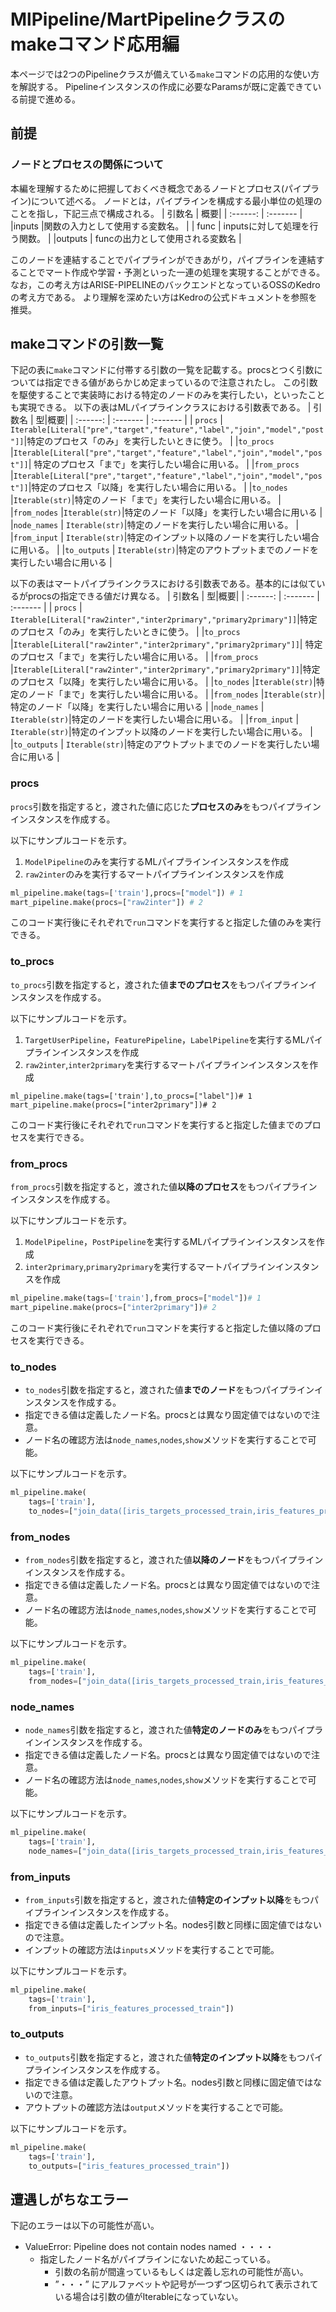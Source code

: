 # MlPipeline/MartPipelineクラスのmakeコマンド応用編
本ページでは2つのPipelineクラスが備えている`make`コマンドの応用的な使い方を解説する。
Pipelineインスタンスの作成に必要なParamsが既に定義できている前提で進める。

## 前提
### ノードとプロセスの関係について
本編を理解するために把握しておくべき概念であるノードとプロセス(パイプライン)について述べる。
ノードとは，パイプラインを構成する最小単位の処理のことを指し，下記三点で構成される。
| 引数名 | 概要|
| :------: | :------- |
|inputs  |関数の入力として使用する変数名。   |
| func  | inputsに対して処理を行う関数。 |
|outputs | funcの出力として使用される変数名 |

このノードを連結することでパイプラインができあがり，パイプラインを連結することでマート作成や学習・予測といった一連の処理を実現することができる。
なお，この考え方はARISE-PIPELINEのバックエンドとなっているOSSのKedroの考え方である。
より理解を深めたい方はKedroの公式ドキュメントを参照を推奨。

## makeコマンドの引数一覧
下記の表に`make`コマンドに付帯する引数の一覧を記載する。procsとつく引数については指定できる値があらかじめ定まっているので注意されたし。
この引数を駆使することで実装時における特定のノードのみを実行したい，といったことも実現できる。
以下の表はMLパイプラインクラスにおける引数表である。
| 引数名 | 型|概要|
| :------: | :------- | :------- |
| `procs` | `Iterable[Literal["pre","target","feature","label","join","model","post"]]`|特定のプロセス「のみ」を実行したいときに使う。 |
|`to_procs`  |`Iterable[Literal["pre","target","feature","label","join","model","post"]]`| 特定のプロセス「まで」を実行したい場合に用いる。  |
|`from_procs` |`Iterable[Literal["pre","target","feature","label","join","model","post"]]`|特定のプロセス「以降」を実行したい場合に用いる。   |
|`to_nodes`  |`Iterable(str)`|特定のノード「まで」を実行したい場合に用いる。   |
|`from_nodes` |`Iterable(str)`|特定のノード「以降」を実行したい場合に用いる   |
|`node_names` | `Iterable(str)`|特定のノードを実行したい場合に用いる。  |
|`from_input` | `Iterable(str)`|特定のインプット以降のノードを実行したい場合に用いる。 |
|`to_outputs` | `Iterable(str)`|特定のアウトプットまでのノードを実行したい場合に用いる  |

以下の表はマートパイプラインクラスにおける引数表である。基本的には似ているがprocsの指定できる値だけ異なる。
| 引数名 | 型|概要|
| :------: | :------- | :------- |
| `procs` | `Iterable[Literal["raw2inter","inter2primary","primary2primary"]]`|特定のプロセス「のみ」を実行したいときに使う。 |
|`to_procs`  |`Iterable[Literal["raw2inter","inter2primary","primary2primary"]]`| 特定のプロセス「まで」を実行したい場合に用いる。  |
|`from_procs` |`Iterable[Literal["raw2inter","inter2primary","primary2primary"]]`|特定のプロセス「以降」を実行したい場合に用いる。   |
|`to_nodes`  |`Iterable(str)`|特定のノード「まで」を実行したい場合に用いる。   |
|`from_nodes` |`Iterable(str)`|特定のノード「以降」を実行したい場合に用いる   |
|`node_names` | `Iterable(str)`|特定のノードを実行したい場合に用いる。  |
|`from_input` | `Iterable(str)`|特定のインプット以降のノードを実行したい場合に用いる。 |
|`to_outputs` | `Iterable(str)`|特定のアウトプットまでのノードを実行したい場合に用いる  |

### procs
`procs`引数を指定すると，渡された値に応じた**プロセスのみ**をもつパイプラインインスタンスを作成する。

以下にサンプルコードを示す。
1. `ModelPipeline`のみを実行するMLパイプラインインスタンスを作成
2. `raw2inter`のみを実行するマートパイプラインインスタンスを作成
```python
ml_pipeline.make(tags=['train'],procs=["model"]) # 1
mart_pipeline.make(procs=["raw2inter"]) # 2
```
このコード実行後にそれぞれで`run`コマンドを実行すると指定した値のみを実行できる。
### to_procs
`to_procs`引数を指定すると，渡された値**までのプロセス**をもつパイプラインインスタンスを作成する。

以下にサンプルコードを示す。
1. `TargetUserPipeline`，`FeaturePipeline`，`LabelPipeline`を実行するMLパイプラインインスタンスを作成
2. `raw2inter`,`inter2primary`を実行するマートパイプラインインスタンスを作成

```pythonAA
ml_pipeline.make(tags=['train'],to_procs=["label"])# 1
mart_pipeline.make(procs=["inter2primary"])# 2
```
このコード実行後にそれぞれで`run`コマンドを実行すると指定した値までのプロセスを実行できる。

### from_procs
`from_procs`引数を指定すると，渡された値**以降のプロセス**をもつパイプラインインスタンスを作成する。

以下にサンプルコードを示す。
1. `ModelPipeline`，`PostPipeline`を実行するMLパイプラインインスタンスを作成
2. `inter2primary`,`primary2primary`を実行するマートパイプラインインスタンスを作成
```python
ml_pipeline.make(tags=['train'],from_procs=["model"])# 1
mart_pipeline.make(procs=["inter2primary"])# 2
```
このコード実行後にそれぞれで`run`コマンドを実行すると指定した値以降のプロセスを実行できる。
### to_nodes
- `to_nodes`引数を指定すると，渡された値**までのノード**をもつパイプラインインスタンスを作成する。
- 指定できる値は定義したノード名。procsとは異なり固定値ではないので注意。
- ノード名の確認方法は`node_names`,`nodes`,`show`メソッドを実行することで可能。

以下にサンプルコードを示す。
```python
ml_pipeline.make(
    tags=['train'],
    to_nodes=["join_data([iris_targets_processed_train,iris_features_processed_train]) -> [feature_joined_data_train])"])
```
### from_nodes
- `from_nodes`引数を指定すると，渡された値**以降のノード**をもつパイプラインインスタンスを作成する。
- 指定できる値は定義したノード名。procsとは異なり固定値ではないので注意。
- ノード名の確認方法は`node_names`,`nodes`,`show`メソッドを実行することで可能。

以下にサンプルコードを示す。
```python
ml_pipeline.make(
    tags=['train'],
    from_nodes=["join_data([iris_targets_processed_train,iris_features_processed_train]) -> [feature_joined_data_train])"])
```

### node_names
- `node_names`引数を指定すると，渡された値**特定のノードのみ**をもつパイプラインインスタンスを作成する。
- 指定できる値は定義したノード名。procsとは異なり固定値ではないので注意。
- ノード名の確認方法は`node_names`,`nodes`,`show`メソッドを実行することで可能。

以下にサンプルコードを示す。
```python
ml_pipeline.make(
    tags=['train'],
    node_names=["join_data([iris_targets_processed_train,iris_features_processed_train]) -> [feature_joined_data_train])"])
```
### from_inputs
- `from_inputs`引数を指定すると，渡された値**特定のインプット以降**をもつパイプラインインスタンスを作成する。
- 指定できる値は定義したインプット名。nodes引数と同様に固定値ではないので注意。
- インプットの確認方法は`inputs`メソッドを実行することで可能。

以下にサンプルコードを示す。
```python
ml_pipeline.make(
    tags=['train'],
    from_inputs=["iris_features_processed_train"])
```
### to_outputs
- `to_outputs`引数を指定すると，渡された値**特定のインプット以降**をもつパイプラインインスタンスを作成する。
- 指定できる値は定義したアウトプット名。nodes引数と同様に固定値ではないので注意。
- アウトプットの確認方法は`output`メソッドを実行することで可能。

以下にサンプルコードを示す。
```python
ml_pipeline.make(
    tags=['train'],
    to_outputs=["iris_features_processed_train"])
```

## 遭遇しがちなエラー
下記のエラーは以下の可能性が高い。
- ValueError: Pipeline does not contain nodes named ・・・・
  - 指定したノード名がパイプラインにないため起こっている。
    - 引数の名前が間違っているもしくは定義し忘れの可能性が高い。
    - ”・・・” にアルファベットや記号が一つずつ区切られて表示されている場合は引数の値がIterableになっていない。
  
